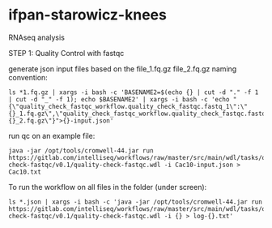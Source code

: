 # ifpan-starowicz-knees
RNAseq analysis

STEP 1: Quality Control with fastqc

generate json input files based on the file_1.fq.gz file_2.fq.gz naming convention:

```
ls *1.fq.gz | xargs -i bash -c 'BASENAME2=$(echo {} | cut -d "." -f 1 | cut -d "_" -f 1); echo $BASENAME2' | xargs -i bash -c 'echo "{\"quality_check_fastqc_workflow.quality_check_fastqc.fastq_1\":\"{}_1.fq.gz\",\"quality_check_fastqc_workflow.quality_check_fastqc.fastq_2\":\"{}_2.fq.gz\"}">{}-input.json'
```

run qc on an example file:

```
java -jar /opt/tools/cromwell-44.jar run https://gitlab.com/intelliseq/workflows/raw/master/src/main/wdl/tasks/quality-check-fastqc/v0.1/quality-check-fastqc.wdl -i Cac10-input.json > Cac10.txt
```

To run the workflow on all files in the folder (under screen):

```
ls *.json | xargs -i bash -c 'java -jar /opt/tools/cromwell-44.jar run https://gitlab.com/intelliseq/workflows/raw/master/src/main/wdl/tasks/quality-check-fastqc/v0.1/quality-check-fastqc.wdl -i {} > log-{}.txt'
```



